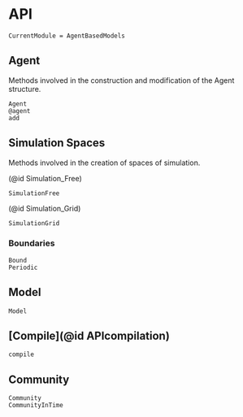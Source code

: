 # API

```@meta
CurrentModule = AgentBasedModels
```

## Agent

Methods involved in the construction and modification of the Agent structure.

```@docs
Agent
@agent
add
```

## Simulation Spaces

Methods involved in the creation of spaces of simulation.

(@id Simulation_Free)
```@docs
SimulationFree
```

(@id Simulation_Grid)
```@docs
SimulationGrid
```

### Boundaries

```@docs
Bound
Periodic
```

## Model

```@docs
Model
```

## [Compile](@id APIcompilation)

```@docs
compile
```

## Community

```@docs
Community
CommunityInTime
```
